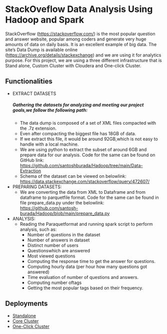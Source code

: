 
# StackOveflow Data Analysis Using Hadoop and Spark

StackOverflow (https://stackoverflow.com/) is the most popular
question and answer website, popular among coders and generate
very huge amounts of data on daily basis. It is an excellent example of
big data. The site’s Data Dump is available online
(https://archive.org/details/stackexchange) and we are using it for
analytics purpose. For this project, we are using a three different
infrastructure that is Stand alone, Custom Cluster with Cloudera and
One-click Cluster.
## Functionalities

- EXTRACT DATASETS
     ##### Gathering the datasets for analyzing and meeting our project goals,we follow the following path:
  - The data dump is composed of a set of XML files compacted with the .7z extension.
  - Even after compacting the biggest file has 18GB of data.
  - If we extract this file, it would be around 92GB,which is not easy  to handle with a local machine.
  - We are using python to extract the subset of around 6GB and prepare data for our analysis. Code for the same can be found on
      GitHub link: https://github.com/santoshburada/Hadoop/tree/main/Data-Extraction
  - Schema of the dataset can be viewed on belowlink:  https://data.stackexchange.com/stackoverflow/query/472607/
- PREPARING DATASETS:
  - We are converting the data from XML to Dataframe and from dataframe to parquetfile format. Code for the same can be found in file prepare_data.py under the belowlink: https://github.com/santosh-burada/Hadoop/blob/main/prepare_data.py
- ANALYSIS:
  - Reading the Paraquetformat and running spark script to perform analysis, such as:
    - Number of questions in the dataset
    - Number of answers in dataset
    - Distinct number of users
    - Questionswhich are answered
    - Most viewed questions
    - Computing the response time to get the answer for questions.
    - Computing hourly data (per hour how many questions got answered)
    - Time evaluation of number of questions and answers.
    - Computing number oftags
    - Getting the most popular tags based on their frequency.


## Deployments

 - [Standalone](https://github.com/santosh-burada/Hadoop/blob/main/Cluster-Configurations/STANDALONE.md)
 - [Core Cluster](https://github.com/santosh-burada/Hadoop/blob/main/Cluster-Configurations/CORE-CLUSTER.md)
 - [One-Click Cluster](https://github.com/santosh-burada/Hadoop/blob/main/Cluster-Configurations/ONE-CLICK-CLUSTER.md)

